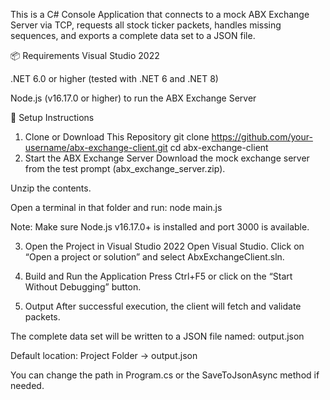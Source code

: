 This is a C# Console Application that connects to a mock ABX Exchange Server via TCP, requests all stock ticker packets, handles missing sequences, and exports a complete data set to a JSON file.

📦 Requirements
Visual Studio 2022

.NET 6.0 or higher (tested with .NET 6 and .NET 8)

Node.js (v16.17.0 or higher) to run the ABX Exchange Server

🚀 Setup Instructions
1. Clone or Download This Repository
    git clone https://github.com/your-username/abx-exchange-client.git
    cd abx-exchange-client
2. Start the ABX Exchange Server
   Download the mock exchange server from the test prompt (abx_exchange_server.zip).

Unzip the contents.

Open a terminal in that folder and run:
node main.js

Note: Make sure Node.js v16.17.0+ is installed and port 3000 is available.

3. Open the Project in Visual Studio 2022
Open Visual Studio.
Click on “Open a project or solution” and select AbxExchangeClient.sln.

4. Build and Run the Application
Press Ctrl+F5 or click on the “Start Without Debugging” button.

5. Output
After successful execution, the client will fetch and validate packets.

The complete data set will be written to a JSON file named:
output.json

Default location:
Project Folder → output.json

You can change the path in Program.cs or the SaveToJsonAsync method if needed.
